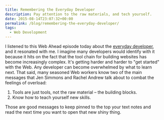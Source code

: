 ```yaml
---
title: Remembering the Everyday Developer
description: Pay attention to the raw materials, and tech yourself.
date: 2015-08-14T23:07:32+00:00
permalink: /blog/remembering-the-everyday-developer/
tags:
  - Web Development
---
```


I listened to this Web Ahead episode today about the [everyday developer](http://thewebahead.net/104), and it resonated with me. I imagine many developers would identify with it because it hits on the fact that the tool chain for building websites has become increasingly complex. It's getting harder and harder to "get started" with the Web. Any developer can become overwhelmed by what to learn next. That said, many seasoned Web workers know two of the main messages that Jen Simmons and Rachel Andrew talk about to combat the feelings of overload:

1. Tools are just tools, not the raw material – the building blocks.
2. Know how to teach yourself new skills.

Those are good messages to keep pinned to the top your text notes and read the next time you want to open that new shiny thing.
